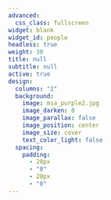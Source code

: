 ```yaml
---
advanced:
  css_class: fullscreen
widget: blank
widget_id: people
headless: true
weight: 30
title: null
subtitle: null
active: true
design:
  columns: "2"
  background:
    image: msa_purple2.jpg
    image_darken: 0
    image_parallax: false
    image_position: center
    image_size: cover
    text_color_light: false
  spacing:
    padding:
      - 20px
      - "0"
      - 20px
      - "0"
---
```


